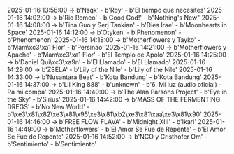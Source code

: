 2025-01-16 13:56:00 -> b'Nsqk' - b'Roy' - b'El tiempo que necesites'
2025-01-16 14:02:00 -> b'Rio Romeo' - b'Good God!' - b"Nothing's New"
2025-01-16 14:08:00 -> b'Tina Guo y Serj Tankian' - b'Dies Irae' - b'Moonhearts in Space'
2025-01-16 14:12:00 -> b'Otyken' - b'Phenomenon' - b'Phenomenon'
2025-01-16 14:18:00 -> b'Motherflowers y Tayko' - b'Mam\xc3\xa1 Flor' - b'Persinao'
2025-01-16 14:21:00 -> b'Motherflowers y Apache' - b'Mam\xc3\xa1 Flor' - b'El Templo de Apolo'
2025-01-16 14:25:00 -> b'Daniel Qui\xc3\xa9n' - b'El Llamado' - b'El Llamado'
2025-01-16 14:29:00 -> b'ZSELA' - b'Lily of the Nile' - b'Lily of the Nile'
2025-01-16 14:33:00 -> b'Nusantara Beat' - b'Kota Bandung' - b'Kota Bandung'
2025-01-16 14:37:00 -> b'Lil King 888' - b'unknown' - b'6. Mi luz (audio oficial) - Pa mi compa'
2025-01-16 14:40:00 -> b'The Alan Parsons Project' - b'Eye in the Sky' - b'Sirius'
2025-01-16 14:42:00 -> b'MASS OF THE FERMENTING DREGS' - b'No New World' - b'\xe3\x81\x82\xe3\x81\x95\xe3\x81\xb2\xe3\x81\xaa\xe3\x81\x90'
2025-01-16 14:46:00 -> b'FREE FLOW FLAVA' - b'Midnight XIII' - b'Ikari'
2025-01-16 14:49:00 -> b'Motherflowers' - b'El Amor Se Fue de Repente' - b'El Amor Se Fue de Repente'
2025-01-16 14:52:00 -> b'NCO y Cristhofer Om' - b'Sentimiento' - b'Sentimiento'
